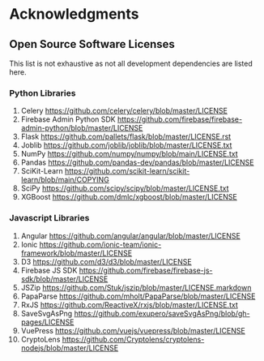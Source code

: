 # Acknowledgments

## Open Source Software Licenses

This list is not exhaustive as not all development dependencies are listed here.

### Python Libraries

1. Celery <https://github.com/celery/celery/blob/master/LICENSE>
1. Firebase Admin Python SDK <https://github.com/firebase/firebase-admin-python/blob/master/LICENSE>
1. Flask <https://github.com/pallets/flask/blob/master/LICENSE.rst>
1. Joblib <https://github.com/joblib/joblib/blob/master/LICENSE.txt>
1. NumPy <https://github.com/numpy/numpy/blob/main/LICENSE.txt>
1. Pandas <https://github.com/pandas-dev/pandas/blob/master/LICENSE>
1. SciKit-Learn <https://github.com/scikit-learn/scikit-learn/blob/main/COPYING>
1. SciPy <https://github.com/scipy/scipy/blob/master/LICENSE.txt>
1. XGBoost <https://github.com/dmlc/xgboost/blob/master/LICENSE>

### Javascript Libraries

1. Angular <https://github.com/angular/angular/blob/master/LICENSE>
1. Ionic <https://github.com/ionic-team/ionic-framework/blob/master/LICENSE>
1. D3 <https://github.com/d3/d3/blob/master/LICENSE>
1. Firebase JS SDK <https://github.com/firebase/firebase-js-sdk/blob/master/LICENSE>
1. JSZip <https://github.com/Stuk/jszip/blob/master/LICENSE.markdown>
1. PapaParse <https://github.com/mholt/PapaParse/blob/master/LICENSE>
1. RxJS <https://github.com/ReactiveX/rxjs/blob/master/LICENSE.txt>
1. SaveSvgAsPng <https://github.com/exupero/saveSvgAsPng/blob/gh-pages/LICENSE>
1. VuePress <https://github.com/vuejs/vuepress/blob/master/LICENSE>
1. CryptoLens <https://github.com/Cryptolens/cryptolens-nodejs/blob/master/LICENSE>
